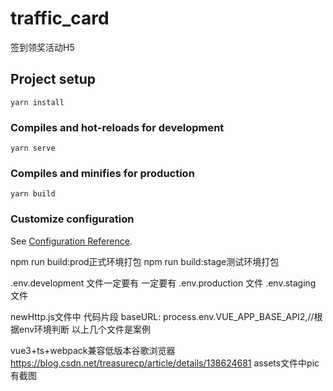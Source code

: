 # traffic_card

签到领奖活动H5

## Project setup
```
yarn install
```

### Compiles and hot-reloads for development
```
yarn serve
```

### Compiles and minifies for production
```
yarn build
```

### Customize configuration
See [Configuration Reference](https://cli.vuejs.org/config/).


npm run build:prod正式环境打包
npm run build:stage测试环境打包

.env.development 文件一定要有 一定要有
.env.production  文件
.env.staging    文件

newHttp.js文件中 代码片段 baseURL: process.env.VUE_APP_BASE_API2,//根据env环境判断
以上几个文件是案例


vue3+ts+webpack兼容低版本谷歌浏览器  https://blog.csdn.net/treasurecp/article/details/138624681  assets文件中pic有截图

